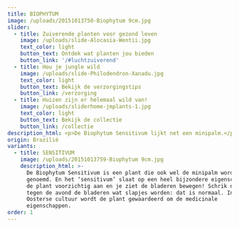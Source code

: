 ```yaml
---
title: BIOPHYTUM
image: /uploads/20151013750-Biophytum 9cm.jpg
slider:
  - title: Zuiverende planten voor gezond leven
    image: /uploads/slide-Alocasia-Wentii.jpg
    text_color: light
    button_text: Ontdek wat planten jou bieden
    button_link: '/#luchtzuiverend'
  - title: Hou je jungle wild
    image: /uploads/slide-Philodendron-Xanadu.jpg
    text_color: light
    button_text: Bekijk de verzorgingstips
    button_link: /verzorging
  - title: Huizen zijn er helemaal wild van!
    image: /uploads/sliderhome-jmplants-1.jpg
    text_color: light
    button_text: Bekijk de collectie
    button_link: /collectie
description_html: <p>De Biophytum Sensitivum lijkt net een minipalm.</p>
origin: Brazilië
variants:
  - title: SENSITIVUM
    image: /uploads/20151013759-Biophytum 9cm.jpg
    description_html: >-
      De Biophytum Sensitivum is een plant die ook wel de minipalm wordt
      genoemd. En het ‘sensitivum’ slaat op een heel bijzondere eigenschap: raak
      de plant voorzichtig aan en je ziet de bladeren bewegen! Schrik niet als
      tegen de avond de bladeren wat slapjes worden: dat is normaal. In de
      Oosterse cultuur wordt de plant gewaardeerd om de medicinale
      eigenschappen.
order: 1
---
```



